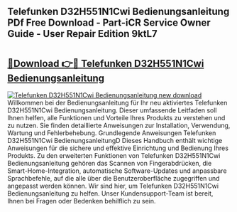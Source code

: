 ## Telefunken D32H551N1Cwi Bedienungsanleitung PDf Free Download - Part-iCR Service Owner Guide - User Repair Edition 9ktL7

# <h2><a href="http://df4ugz.blite.top/?on=Telefunken+D32H551N1Cwi+Bedienungsanleitung">🔗Download 👉🔴 Telefunken D32H551N1Cwi Bedienungsanleitung</a></h2>

[![Telefunken D32H551N1Cwi Bedienungsanleitung new download](https://i.imgur.com/lujVjoI.png)](http://df4ugz.blite.top/?on=Telefunken+D32H551N1Cwi+Bedienungsanleitung)
Willkommen bei der Bedienungsanleitung für Ihr neu aktiviertes Telefunken D32H551N1Cwi Bedienungsanleitung. Dieser umfassende Leitfaden soll Ihnen helfen, alle Funktionen und Vorteile Ihres Produkts zu verstehen und zu nutzen. Sie finden detaillierte Anweisungen zur Installation, Verwendung, Wartung und Fehlerbehebung. Grundlegende Anweisungen Telefunken D32H551N1Cwi BedienungsanleitungD Dieses Handbuch enthält wichtige Anweisungen für die sichere und effektive Einrichtung und Bedienung Ihres Produkts. Zu den erweiterten Funktionen von Telefunken D32H551N1Cwi Bedienungsanleitung gehören das Scannen von Fingerabdrücken, die Smart-Home-Integration, automatische Software-Updates und anpassbare Sprachbefehle, auf die alle über die Benutzeroberfläche zugegriffen und angepasst werden können. Wir sind hier, um Telefunken D32H551N1Cwi Bedienungsanleitung zu helfen. Unser Kundensupport-Team ist bereit, Ihnen bei Fragen oder Bedenken behilflich zu sein.

